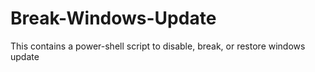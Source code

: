 # Break-Windows-Update
This contains a power-shell script to disable, break, or restore windows update
